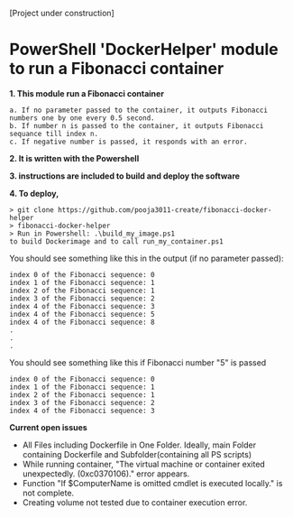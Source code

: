[Project under construction]

# PowerShell 'DockerHelper' module to run a Fibonacci container
**1. This module run a Fibonacci container**
    
    a. If no parameter passed to the container, it outputs Fibonacci numbers one by one every 0.5 second.
    b. If number n is passed to the container, it outputs Fibonacci sequance till index n. 
    c. If negative number is passed, it responds with an error.

**2. It is written with the Powershell**

**3. instructions are included to build and deploy the software**

**4. To deploy,**

    > git clone https://github.com/pooja3011-create/fibonacci-docker-helper
    > fibonacci-docker-helper
    > Run in Powershell: .\build_my_image.ps1  
    to build Dockerimage and to call run_my_container.ps1 
    
    
You should see something like this in the output (if no parameter passed):

    index 0 of the Fibonacci sequence: 0
    index 1 of the Fibonacci sequence: 1
    index 2 of the Fibonacci sequence: 1
    index 3 of the Fibonacci sequence: 2
    index 4 of the Fibonacci sequence: 3
    index 4 of the Fibonacci sequence: 5
    index 4 of the Fibonacci sequence: 8
    .
    .
    .

You should see something like this if Fibonacci number "5" is passed
    
    index 0 of the Fibonacci sequence: 0
    index 1 of the Fibonacci sequence: 1
    index 2 of the Fibonacci sequence: 1
    index 3 of the Fibonacci sequence: 2
    index 4 of the Fibonacci sequence: 3
    
   
**Current open issues**

- All Files including Dockerfile in One Folder. Ideally, main Folder containing Dockerfile and Subfolder(containing all PS scripts)
- While running container, "The virtual machine or container exited unexpectedly. (0xc0370106)." error appears. 
- Function "If $ComputerName is omitted cmdlet is executed locally." is not complete. 
- Creating volume not tested due to container execution error. 
